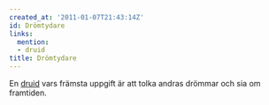 ```yaml
---
created_at: '2011-01-07T21:43:14Z'
id: Drömtydare
links:
  mention:
  - druid
title: Drömtydare
---
```


En [druid] vars främsta uppgift är att tolka andras drömmar och sia om framtiden.

  [druid]: druid